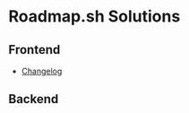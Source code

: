 # Roadmap.sh Solutions

## Frontend

- [Changelog](https://github.com/Maarcfleckk/roadmap.sh-solutions/tree/main/frontend-projects/changelog-component)

## Backend
